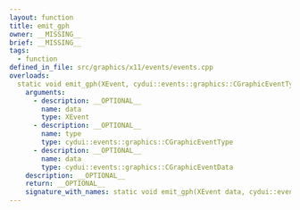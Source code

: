 ```yaml
---
layout: function
title: emit_gph
owner: __MISSING__
brief: __MISSING__
tags:
  - function
defined_in_file: src/graphics/x11/events/events.cpp
overloads:
  static void emit_gph(XEvent, cydui::events::graphics::CGraphicEventType, cydui::events::graphics::CGraphicEventData):
    arguments:
      - description: __OPTIONAL__
        name: data
        type: XEvent
      - description: __OPTIONAL__
        name: type
        type: cydui::events::graphics::CGraphicEventType
      - description: __OPTIONAL__
        name: data
        type: cydui::events::graphics::CGraphicEventData
    description: __OPTIONAL__
    return: __OPTIONAL__
    signature_with_names: static void emit_gph(XEvent data, cydui::events::graphics::CGraphicEventType type, cydui::events::graphics::CGraphicEventData data)
---
```

